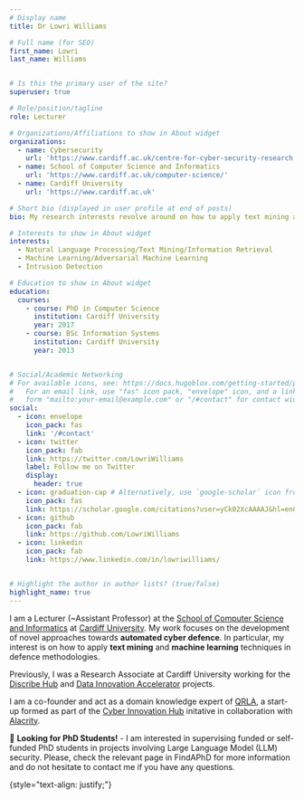 ```yaml
---
# Display name
title: Dr Lowri Williams

# Full name (for SEO)
first_name: Lowri
last_name: Williams


# Is this the primary user of the site?
superuser: true

# Role/position/tagline
role: Lecturer

# Organizations/Affiliations to show in About widget
organizations:
  - name: Cybersecurity 
    url: 'https://www.cardiff.ac.uk/centre-for-cyber-security-research'
  - name: School of Computer Science and Informatics 
    url: 'https://www.cardiff.ac.uk/computer-science/'
  - name: Cardiff University
    url: 'https://www.cardiff.ac.uk'

# Short bio (displayed in user profile at end of posts)
bio: My research interests revolve around on how to apply text mining and machine learning techniques in defence methodologies.

# Interests to show in About widget
interests:
  - Natural Language Processing/Text Mining/Information Retrieval
  - Machine Learning/Adversarial Machine Learning
  - Intrusion Detection

# Education to show in About widget
education:
  courses:
    - course: PhD in Computer Science
      institution: Cardiff University
      year: 2017
    - course: BSc Information Systems
      institution: Cardiff University
      year: 2013


# Social/Academic Networking
# For available icons, see: https://docs.hugoblox.com/getting-started/page-builder/#icons
#   For an email link, use "fas" icon pack, "envelope" icon, and a link in the
#   form "mailto:your-email@example.com" or "/#contact" for contact widget.
social:
  - icon: envelope
    icon_pack: fas
    link: '/#contact'
  - icon: twitter
    icon_pack: fab
    link: https://twitter.com/LowriWilliams
    label: Follow me on Twitter
    display:
      header: true
  - icon: graduation-cap # Alternatively, use `google-scholar` icon from `ai` icon pack
    icon_pack: fas
    link: https://scholar.google.com/citations?user=yCk02XcAAAAJ&hl=en&oi=ao
  - icon: github
    icon_pack: fab
    link: https://github.com/LowriWilliams
  - icon: linkedin
    icon_pack: fab
    link: https://www.linkedin.com/in/lowriwilliams/


# Highlight the author in author lists? (true/false)
highlight_name: true
---
```



I am a Lecturer (~Assistant Professor) at the [School of Computer Science and Informatics](https://www.cardiff.ac.uk/computer-science/) at [Cardiff University](https://www.cardiff.ac.uk/). My work focuses on the development of novel approaches towards **automated cyber defence**. In particular, my interest is on how to apply **text mining** and **machine learning** techniques in defence methodologies.

Previously, I was a Research Associate at Cardiff University working for the [Discribe Hub](https://www.discribehub.org/) and [Data Innovation Accelerator](https://www.cardiff.ac.uk/data-innovation-accelerator) projects.

I am a co-founder and act as a domain knowledge expert of [QRLA](https://qrla.io/), a start-up formed as part of the [Cyber Innovation Hub](https://cyberinnovationhub.wales/) initative in collaboration with [Alacrity](https://alacrityfoundation.co.uk/).

🚨 **Looking for PhD Students!** - I am interested in supervising funded or self-funded PhD students in projects involving Large Language Model (LLM) security. Please, check the relevant page in FindAPhD for more information and do not hesitate to contact me if you have any questions.



{style="text-align: justify;"}
